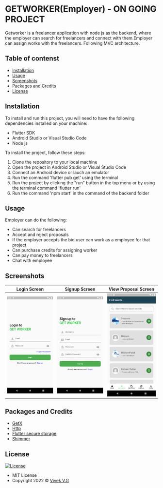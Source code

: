  # GETWORKER(Employer) - ON GOING PROJECT


Getworker is a freelancer application with node js as the
backend, where the employer can search for freelancers and
connect with them.Employer can assign works with the freelancers.
Following MVC architecture.

## Table of contenst

- [Installation](#installation)
- [Usage](#usage)
- [Screenshots](#screenshots)
- [Packages and Credits](#packages-and-credits)
- [License](#license)

## Installation

To install and run this project, you will need to have the following dependencies installed on
your machine:
 - Flutter SDK
 - Android Studio or Visual Studio Code
 - Node js

To install the project, follow these steps:

1. Clone the repository to your local machine
2. Open the project in Android Studio or Visual Studio Code
3. Connect an Android device or lauch an emulator
4. Run the command 'flutter pub get' using the terminal
5. Run the project by clicking the "run" button in the top menu or by using the terminal
   command 'flutter run'
6. Run the command 'npm start' in the command of the backend folder   


## Usage 

Employer can do  the following:

- Can search for freelancers
- Accept and reject proposals
- If the employer accepts the bid user can work as a employee for that project
- Can purchase credits for assigning worker
- Can pay money to freelancers 
- Chat with employee


## Screenshots 

Login Screen                    |   Signup Screen             |  View Proposal Screen
:-------------------------:|:-------------------------:|:-------------------------:
|![](assets/screenshots/login.png)|![](assets/screenshots/signup.png)|![](assets/screenshots/find%20talends.png)


## Packages and Credits

- [GetX](https://github.com/jonataslaw/getx)
- [Http](https://github.com/dart-lang/http/tree/master/pkgs/http)
- [Flutter secure storage](https://github.com/mogol/flutter_secure_storage/tree/develop/flutter_secure_storage)
- [Shimmer](https://github.com/hnvn/flutter_shimmer)



## License

[![License](https://img.shields.io/:License-MIT-blue.svg?style=flat-square)](http://badges.mit-license.org)
- MIT License
- Copyright 2022 © [Vivek V.G]('https://github.com/Vivekvg01)








